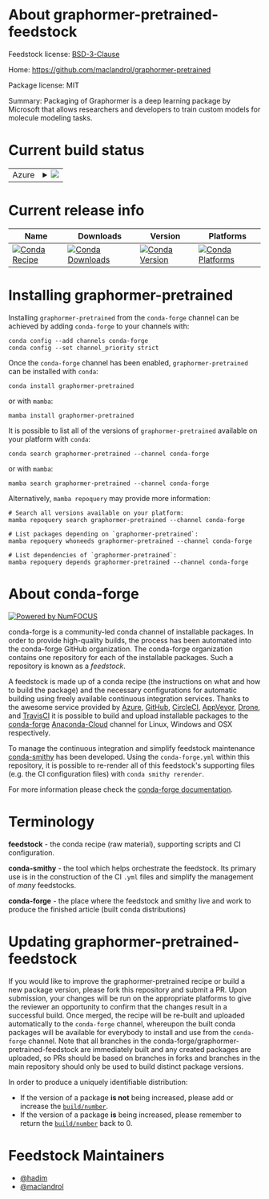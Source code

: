 About graphormer-pretrained-feedstock
=====================================

Feedstock license: [BSD-3-Clause](https://github.com/conda-forge/graphormer-pretrained-feedstock/blob/main/LICENSE.txt)

Home: https://github.com/maclandrol/graphormer-pretrained

Package license: MIT

Summary: Packaging of Graphormer is a deep learning package by Microsoft that allows researchers and developers to train custom models for molecule modeling tasks.

Current build status
====================


<table>
    
  <tr>
    <td>Azure</td>
    <td>
      <details>
        <summary>
          <a href="https://dev.azure.com/conda-forge/feedstock-builds/_build/latest?definitionId=18961&branchName=main">
            <img src="https://dev.azure.com/conda-forge/feedstock-builds/_apis/build/status/graphormer-pretrained-feedstock?branchName=main">
          </a>
        </summary>
        <table>
          <thead><tr><th>Variant</th><th>Status</th></tr></thead>
          <tbody><tr>
              <td>linux_64_python3.10.____cpython</td>
              <td>
                <a href="https://dev.azure.com/conda-forge/feedstock-builds/_build/latest?definitionId=18961&branchName=main">
                  <img src="https://dev.azure.com/conda-forge/feedstock-builds/_apis/build/status/graphormer-pretrained-feedstock?branchName=main&jobName=linux&configuration=linux%20linux_64_python3.10.____cpython" alt="variant">
                </a>
              </td>
            </tr><tr>
              <td>linux_64_python3.8.____cpython</td>
              <td>
                <a href="https://dev.azure.com/conda-forge/feedstock-builds/_build/latest?definitionId=18961&branchName=main">
                  <img src="https://dev.azure.com/conda-forge/feedstock-builds/_apis/build/status/graphormer-pretrained-feedstock?branchName=main&jobName=linux&configuration=linux%20linux_64_python3.8.____cpython" alt="variant">
                </a>
              </td>
            </tr><tr>
              <td>linux_64_python3.9.____cpython</td>
              <td>
                <a href="https://dev.azure.com/conda-forge/feedstock-builds/_build/latest?definitionId=18961&branchName=main">
                  <img src="https://dev.azure.com/conda-forge/feedstock-builds/_apis/build/status/graphormer-pretrained-feedstock?branchName=main&jobName=linux&configuration=linux%20linux_64_python3.9.____cpython" alt="variant">
                </a>
              </td>
            </tr><tr>
              <td>osx_64_python3.10.____cpython</td>
              <td>
                <a href="https://dev.azure.com/conda-forge/feedstock-builds/_build/latest?definitionId=18961&branchName=main">
                  <img src="https://dev.azure.com/conda-forge/feedstock-builds/_apis/build/status/graphormer-pretrained-feedstock?branchName=main&jobName=osx&configuration=osx%20osx_64_python3.10.____cpython" alt="variant">
                </a>
              </td>
            </tr><tr>
              <td>osx_64_python3.8.____cpython</td>
              <td>
                <a href="https://dev.azure.com/conda-forge/feedstock-builds/_build/latest?definitionId=18961&branchName=main">
                  <img src="https://dev.azure.com/conda-forge/feedstock-builds/_apis/build/status/graphormer-pretrained-feedstock?branchName=main&jobName=osx&configuration=osx%20osx_64_python3.8.____cpython" alt="variant">
                </a>
              </td>
            </tr><tr>
              <td>osx_64_python3.9.____cpython</td>
              <td>
                <a href="https://dev.azure.com/conda-forge/feedstock-builds/_build/latest?definitionId=18961&branchName=main">
                  <img src="https://dev.azure.com/conda-forge/feedstock-builds/_apis/build/status/graphormer-pretrained-feedstock?branchName=main&jobName=osx&configuration=osx%20osx_64_python3.9.____cpython" alt="variant">
                </a>
              </td>
            </tr>
          </tbody>
        </table>
      </details>
    </td>
  </tr>
</table>

Current release info
====================

| Name | Downloads | Version | Platforms |
| --- | --- | --- | --- |
| [![Conda Recipe](https://img.shields.io/badge/recipe-graphormer--pretrained-green.svg)](https://anaconda.org/conda-forge/graphormer-pretrained) | [![Conda Downloads](https://img.shields.io/conda/dn/conda-forge/graphormer-pretrained.svg)](https://anaconda.org/conda-forge/graphormer-pretrained) | [![Conda Version](https://img.shields.io/conda/vn/conda-forge/graphormer-pretrained.svg)](https://anaconda.org/conda-forge/graphormer-pretrained) | [![Conda Platforms](https://img.shields.io/conda/pn/conda-forge/graphormer-pretrained.svg)](https://anaconda.org/conda-forge/graphormer-pretrained) |

Installing graphormer-pretrained
================================

Installing `graphormer-pretrained` from the `conda-forge` channel can be achieved by adding `conda-forge` to your channels with:

```
conda config --add channels conda-forge
conda config --set channel_priority strict
```

Once the `conda-forge` channel has been enabled, `graphormer-pretrained` can be installed with `conda`:

```
conda install graphormer-pretrained
```

or with `mamba`:

```
mamba install graphormer-pretrained
```

It is possible to list all of the versions of `graphormer-pretrained` available on your platform with `conda`:

```
conda search graphormer-pretrained --channel conda-forge
```

or with `mamba`:

```
mamba search graphormer-pretrained --channel conda-forge
```

Alternatively, `mamba repoquery` may provide more information:

```
# Search all versions available on your platform:
mamba repoquery search graphormer-pretrained --channel conda-forge

# List packages depending on `graphormer-pretrained`:
mamba repoquery whoneeds graphormer-pretrained --channel conda-forge

# List dependencies of `graphormer-pretrained`:
mamba repoquery depends graphormer-pretrained --channel conda-forge
```


About conda-forge
=================

[![Powered by
NumFOCUS](https://img.shields.io/badge/powered%20by-NumFOCUS-orange.svg?style=flat&colorA=E1523D&colorB=007D8A)](https://numfocus.org)

conda-forge is a community-led conda channel of installable packages.
In order to provide high-quality builds, the process has been automated into the
conda-forge GitHub organization. The conda-forge organization contains one repository
for each of the installable packages. Such a repository is known as a *feedstock*.

A feedstock is made up of a conda recipe (the instructions on what and how to build
the package) and the necessary configurations for automatic building using freely
available continuous integration services. Thanks to the awesome service provided by
[Azure](https://azure.microsoft.com/en-us/services/devops/), [GitHub](https://github.com/),
[CircleCI](https://circleci.com/), [AppVeyor](https://www.appveyor.com/),
[Drone](https://cloud.drone.io/welcome), and [TravisCI](https://travis-ci.com/)
it is possible to build and upload installable packages to the
[conda-forge](https://anaconda.org/conda-forge) [Anaconda-Cloud](https://anaconda.org/)
channel for Linux, Windows and OSX respectively.

To manage the continuous integration and simplify feedstock maintenance
[conda-smithy](https://github.com/conda-forge/conda-smithy) has been developed.
Using the ``conda-forge.yml`` within this repository, it is possible to re-render all of
this feedstock's supporting files (e.g. the CI configuration files) with ``conda smithy rerender``.

For more information please check the [conda-forge documentation](https://conda-forge.org/docs/).

Terminology
===========

**feedstock** - the conda recipe (raw material), supporting scripts and CI configuration.

**conda-smithy** - the tool which helps orchestrate the feedstock.
                   Its primary use is in the construction of the CI ``.yml`` files
                   and simplify the management of *many* feedstocks.

**conda-forge** - the place where the feedstock and smithy live and work to
                  produce the finished article (built conda distributions)


Updating graphormer-pretrained-feedstock
========================================

If you would like to improve the graphormer-pretrained recipe or build a new
package version, please fork this repository and submit a PR. Upon submission,
your changes will be run on the appropriate platforms to give the reviewer an
opportunity to confirm that the changes result in a successful build. Once
merged, the recipe will be re-built and uploaded automatically to the
`conda-forge` channel, whereupon the built conda packages will be available for
everybody to install and use from the `conda-forge` channel.
Note that all branches in the conda-forge/graphormer-pretrained-feedstock are
immediately built and any created packages are uploaded, so PRs should be based
on branches in forks and branches in the main repository should only be used to
build distinct package versions.

In order to produce a uniquely identifiable distribution:
 * If the version of a package **is not** being increased, please add or increase
   the [``build/number``](https://docs.conda.io/projects/conda-build/en/latest/resources/define-metadata.html#build-number-and-string).
 * If the version of a package **is** being increased, please remember to return
   the [``build/number``](https://docs.conda.io/projects/conda-build/en/latest/resources/define-metadata.html#build-number-and-string)
   back to 0.

Feedstock Maintainers
=====================

* [@hadim](https://github.com/hadim/)
* [@maclandrol](https://github.com/maclandrol/)

